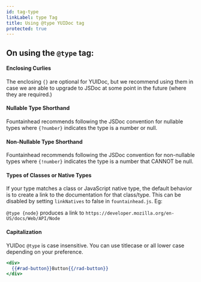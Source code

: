 ```yaml
---
id: tag-type
linkLabel: type Tag
title: Using @type YUIDoc tag
protected: true
---
```


## On using the `@type` tag:

#### Enclosing Curlies
The enclosing `{}` are optional for YUIDoc, but we recommend using them in case
we are able to upgrade to JSDoc at some point in the future (where they are
required.)

#### Nullable Type Shorthand
Fountainhead recommends following the JSDoc convention for nullable types where
`{?number}` indicates the type is a number or null.

#### Non-Nullable Type Shorthand
Fountainhead recommends following the JSDoc convention for non-nullable types where
`{!number}` indicates the type is a number that CANNOT be null.

#### Types of Classes or Native Types
If your type matches a class or JavaScript native type, the default behavior is
to create a link to the documentation for that class/type. This can be disabled
by setting `linkNatives` to false in `fountainhead.js`. Eg:

`@type {node}` produces a link to `https://developer.mozilla.org/en-US/docs/Web/API/Node`

#### Capitalization
YUIDoc `@type` is case insensitive. You can use titlecase or all lower case
depending on your preference.

```handlebars
<div>
  {{#rad-button}}Button{{/rad-button}}
</div>
```
